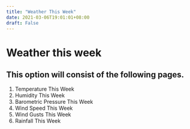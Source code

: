 ```yaml
---
title: "Weather This Week"
date: 2021-03-06T19:01:01+08:00
draft: False
---
```


# Weather this week

## This option will consist of the following pages.

1. Temperature This Week
2. Humidity This Week
3. Barometric Pressure This Week
4. Wind Speed This Week
5. Wind Gusts This Week
6. Rainfall This Week